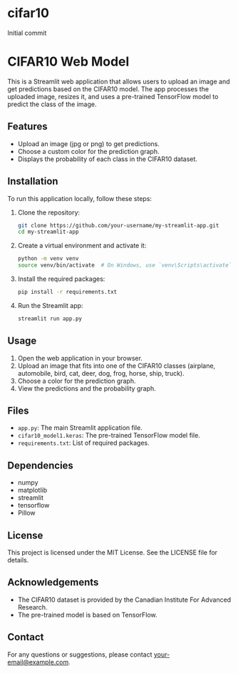 # cifar10
Initial commit

# CIFAR10 Web Model

This is a Streamlit web application that allows users to upload an image and get predictions based on the CIFAR10 model. The app processes the uploaded image, resizes it, and uses a pre-trained TensorFlow model to predict the class of the image.

## Features

- Upload an image (jpg or png) to get predictions.
- Choose a custom color for the prediction graph.
- Displays the probability of each class in the CIFAR10 dataset.

## Installation

To run this application locally, follow these steps:

1. Clone the repository:
    ```bash
    git clone https://github.com/your-username/my-streamlit-app.git
    cd my-streamlit-app
    ```

2. Create a virtual environment and activate it:
    ```bash
    python -m venv venv
    source venv/bin/activate  # On Windows, use `venv\Scripts\activate`
    ```

3. Install the required packages:
    ```bash
    pip install -r requirements.txt
    ```

4. Run the Streamlit app:
    ```bash
    streamlit run app.py
    ```

## Usage

1. Open the web application in your browser.
2. Upload an image that fits into one of the CIFAR10 classes (airplane, automobile, bird, cat, deer, dog, frog, horse, ship, truck).
3. Choose a color for the prediction graph.
4. View the predictions and the probability graph.

## Files

- `app.py`: The main Streamlit application file.
- `cifar10_model1.keras`: The pre-trained TensorFlow model file.
- `requirements.txt`: List of required packages.

## Dependencies

- numpy
- matplotlib
- streamlit
- tensorflow
- Pillow

## License

This project is licensed under the MIT License. See the LICENSE file for details.

## Acknowledgements

- The CIFAR10 dataset is provided by the Canadian Institute For Advanced Research.
- The pre-trained model is based on TensorFlow.

## Contact

For any questions or suggestions, please contact your-email@example.com.

